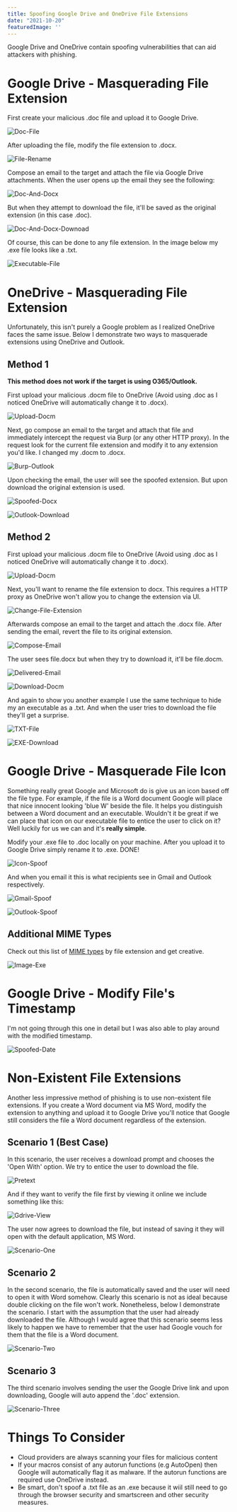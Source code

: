 ```yaml
---
title: Spoofing Google Drive and OneDrive File Extensions
date: "2021-10-20"
featuredImage: ''
---
```


Google Drive and OneDrive contain spoofing vulnerabilities that can aid attackers with phishing<!-- end -->.

# Google Drive - Masquerading File Extension

First create your malicious .doc file and upload it to Google Drive.

![Doc-File](./doc_file_gdrive.png)

After uploading the file, modify the file extension to .docx.

![File-Rename](./file_rename.png)

Compose an email to the target and attach the file via Google Drive attachments. When the user opens up the email they see the following:

![Doc-And-Docx](./doc_and_docx.png)

But when they attempt to download the file, it'll be saved as the original extension (in this case .doc).

![Doc-And-Docx-Downoad](./doc_and_docx_download.png)

Of course, this can be done to any file extension. In the image below my .exe file looks like a .txt.

![Executable-File](./exe_file.png)

# OneDrive - Masquerading File Extension

Unfortunately, this isn't purely a Google problem as I realized OneDrive faces the same issue. Below I demonstrate two ways to masquerade extensions using OneDrive and Outlook.

## Method 1

**This method does not work if the target is using O365/Outlook.**

First upload your malicious .docm file to OneDrive (Avoid using .doc as I noticed OneDrive will automatically change it to .docx).

![Upload-Docm](./outlook1_upload_docm.png)

Next, go compose an email to the target and attach that file and immediately intercept the request via Burp (or any other HTTP proxy). In the request look for the current file extension and modify it to any extension you'd like. I changed my .docm to .docx.

![Burp-Outlook](./outlook_burp.png)

Upon checking the email, the user will see the spoofed extension. But upon download the original extension is used.

![Spoofed-Docx](./outlook_docx.png)

![Outlook-Download](./outlook_download.png)

## Method 2

First upload your malicious .docm file to OneDrive (Avoid using .doc as I noticed OneDrive will automatically change it to .docx).

![Upload-Docm](./outlook1_upload_docm.png)

Next, you'll want to rename the file extension to docx. This requires a HTTP proxy as OneDrive won't allow you to change the extension via UI.

![Change-File-Extension](./outlook2_rename_to_docx.png)

Afterwards compose an email to the target and attach the .docx file. After sending the email, revert the file to its original extension.

![Compose-Email](./outlook3_email_docx_file.png)

The user sees file.docx but when they try to download it, it'll be file.docm.

![Delivered-Email](./outlook4_email_delivered.png)

![Download-Docm](./outlook5_download_docm.png)

And again to show you another example I use the same technique to hide my an executable as a .txt. And when the user tries to download the file they'll get a surprise.

![TXT-File](./outlook8_txt_delivered.png)

![EXE-Download](./outlook7_download_exe.png)

# Google Drive - Masquerade File Icon

Something really great Google and Microsoft do is give us an icon based off the file type. For example, if the file is a Word document Google will place that nice innocent looking 'blue W' beside the file. It helps you distinguish between a Word document and an executable. Wouldn't it be great if we can place that icon on our executable file to entice the user to click on it? Well luckily for us we can and it's **really simple**.

Modify your .exe file to .doc locally on your machine. After you upload it to Google Drive simply rename it to .exe. DONE!

![Icon-Spoof](./icon_spoof.gif)

And when you email it this is what recipients see in Gmail and Outlook respectively.

![Gmail-Spoof](./spoofed_icon_executable.png)

![Outlook-Spoof](./spoofed_icon_executable_outlook.png)

## Additional MIME Types

Check out this list of <a href="https://developer.mozilla.org/en-US/docs/Web/HTTP/Basics_of_HTTP/MIME_types/Common_types" target="_blank">MIME types</a> by file extension and get creative.

![Image-Exe](./image_exe.png)

# Google Drive - Modify File's Timestamp

I'm not going through this one in detail but I was also able to play around with the modified timestamp.

![Spoofed-Date](./spoofed_date.png)

# Non-Existent File Extensions

Another less impressive method of phishing is to use non-existent file extensions. If you create a Word document via MS Word, modify the extension to anything and upload it to Google Drive you'll notice that Google still considers the file a Word document regardless of the extension.

## Scenario 1 (Best Case)

In this scenario, the user receives a download prompt and chooses the 'Open With' option. We try to entice the user to download the file.

![Pretext](./email_bait.png)

And if they want to verify the file first by viewing it online we include something like this:

![Gdrive-View](./gdrive_view.png)

The user now agrees to download the file, but instead of saving it they will open with the default application, MS Word.

![Scenario-One](./scenario1.gif)

## Scenario 2

In the second scenario, the file is automatically saved and the user will need to open it with Word somehow. Clearly this scenario is not as ideal because double clicking on the file won't work. Nonetheless, below I demonstrate the scenario. I start with the assumption that the user had already downloaded the file. Although I would agree that this scenario seems less likely to happen we have to remember that the user had Google vouch for them that the file is a Word document.

![Scenario-Two](./scenario2.gif)

## Scenario 3

The third scenario involves sending the user the Google Drive link and upon downloading, Google will auto append the '.doc' extension.

![Scenario-Three](./scenario3.png)

# Things To Consider

* Cloud providers are always scanning your files for malicious content
* If your macros consist of any autorun functions (e.g AutoOpen) then Google will automatically flag it as malware. If the autorun functions are required use OneDrive instead.
* Be smart, don't spoof a .txt file as an .exe because it wiil still need to go through the browser security and smartscreen and other security measures.



